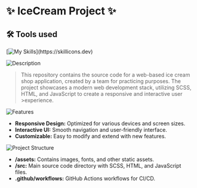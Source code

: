 # ✨ IceCream Project ✨

## 🛠 Tools used
[![My Skills](https://skillicons.dev/icons?i=js,html,css,)](https://skillicons.dev)

![Description](https://img.shields.io/badge/Description-purple?style=for-the-badge)
>This repository contains the source code for a web-based ice cream shop application, created by a team for practicing purposes. The project showcases a modern web development stack, utilizing SCSS, HTML, and JavaScript to create a responsive and interactive user >experience.
>

![Features](https://img.shields.io/badge/Features-purple?style=for-the-badge)

- **Responsive Design:** Optimized for various devices and screen sizes.
- **Interactive UI:** Smooth navigation and user-friendly interface.
- **Customizable:** Easy to modify and extend with new features.

![Project Structure](https://img.shields.io/badge/Project%20Structure-purple?style=for-the-badge)

- **/assets:** Contains images, fonts, and other static assets.
- **/src:** Main source code directory with SCSS, HTML, and JavaScript files.
- **.github/workflows:** GitHub Actions workflows for CI/CD.
